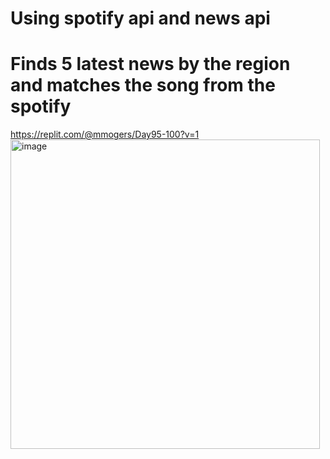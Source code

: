 # Using spotify api and news api
# Finds 5 latest news by the region and matches the song from the spotify
https://replit.com/@mmogers/Day95-100?v=1
<img width="495" alt="image" src="https://github.com/mmogers/python_study_95_using_news_and_spotify_apis/assets/86738043/b306425f-0e84-42ae-9c3e-d495685974aa">

